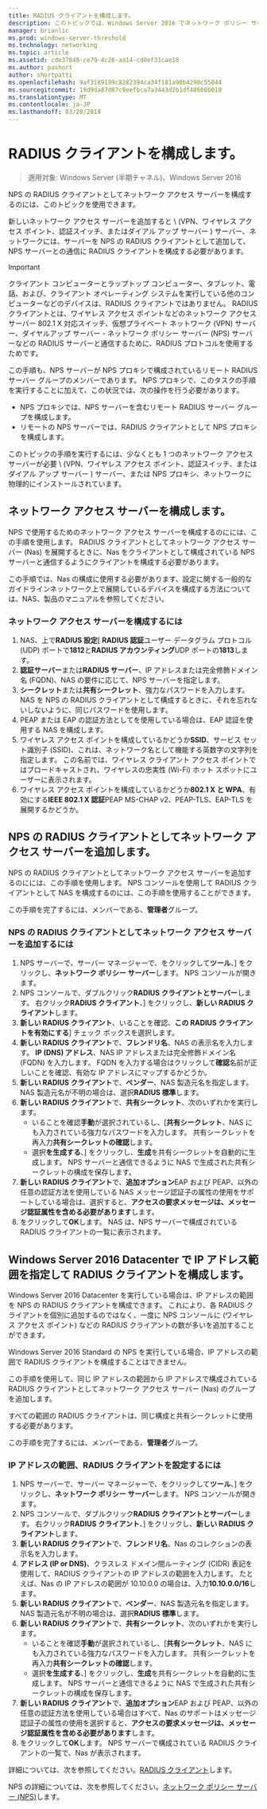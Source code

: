 ```yaml
---
title: RADIUS クライアントを構成します。
description: このトピックでは、Windows Server 2016 でネットワーク ポリシー サーバーの RADIUS クライアントの構成に関する情報を提供します。
manager: brianlic
ms.prod: windows-server-threshold
ms.technology: networking
ms.topic: article
ms.assetid: cde37849-ce79-4c26-aa14-cd0ef31cae18
ms.author: pashort
author: shortpatti
ms.openlocfilehash: 9af3189199c8282394ca34f181a90b4290c55044
ms.sourcegitcommit: 19d9da87d87c9eefbca7a3443d2b1df486b0b010
ms.translationtype: MT
ms.contentlocale: ja-JP
ms.lasthandoff: 03/28/2018
---
```

# <a name="configure-radius-clients"></a>RADIUS クライアントを構成します。

>適用対象: Windows Server (半期チャネル)、Windows Server 2016

NPS の RADIUS クライアントとしてネットワーク アクセス サーバーを構成するのには、このトピックを使用できます。

新しいネットワーク アクセス サーバーを追加すると \ (VPN、ワイヤレス アクセス ポイント、認証スイッチ、またはダイアル アップ サーバー \) サーバー、ネットワークには、サーバーを NPS の RADIUS クライアントとして追加して、NPS サーバーとの通信に RADIUS クライアントを構成する必要があります。

>[!IMPORTANT]
>クライアント コンピューターとラップトップ コンピューター、タブレット、電話、および、クライアント オペレーティング システムを実行している他のコンピューターなどのデバイスは、RADIUS クライアントではありません。 RADIUS クライアントとは、ワイヤレス アクセス ポイントなどのネットワーク アクセス サーバー 802.1 X 対応スイッチ、仮想プライベート ネットワーク (VPN) サーバー、ダイヤルアップ サーバー - ネットワーク ポリシー サーバー \(NPS\) サーバーなどの RADIUS サーバーと通信するために、RADIUS プロトコルを使用するためです。

この手順も、NPS サーバーが NPS プロキシで構成されているリモート RADIUS サーバー グループのメンバーであります。 NPS プロキシで、このタスクの手順を実行することに加えて、この状況では、次の操作を行う必要があります。

- NPS プロキシでは、NPS サーバーを含むリモート RADIUS サーバー グループを構成します。
- リモートの NPS サーバーでは、RADIUS クライアントとして NPS プロキシを構成します。

このトピックの手順を実行するには、少なくとも 1 つのネットワーク アクセス サーバーが必要 \ (VPN、ワイヤレス アクセス ポイント、認証スイッチ、またはダイアル アップ サーバー \) サーバー、または NPS プロキシ、ネットワークに物理的にインストールされています。

## <a name="configure-the-network-access-server"></a>ネットワーク アクセス サーバーを構成します。

NPS で使用するためのネットワーク アクセス サーバーを構成するのにには、この手順を使用します。 RADIUS クライアントとしてネットワーク アクセス サーバー (Nas) を展開するときに、Nas をクライアントとして構成されている NPS サーバーと通信するようにクライアントを構成する必要があります。

この手順では、Nas の構成に使用する必要があります、設定に関する一般的なガイドラインネットワーク上で展開しているデバイスを構成する方法については、NAS、製品のマニュアルを参照してください。

### <a name="to-configure-the-network-access-server"></a>ネットワーク アクセス サーバーを構成するには

1. NAS、上で**RADIUS 設定**[ **RADIUS 認証**ユーザー データグラム プロトコル (UDP) ポートで**1812**と**RADIUS アカウンティング**UDP ポートの**1813**します。
2. **認証サーバー**または**RADIUS サーバー**、IP アドレスまたは完全修飾ドメイン名 (FQDN)、NAS の要件に応じて、NPS サーバーを指定します。 
3. **シークレット**または**共有シークレット**、強力なパスワードを入力します。 NAS を NPS の RADIUS クライアントとして構成するときに、それを忘れないしないように、同じパスワードを使用します。
4. PEAP または EAP の認証方法としてを使用している場合は、EAP 認証を使用する NAS を構成します。
5. ワイヤレス アクセス ポイントを構成しているかどうか**SSID**、サービス セット識別子 \(SSID\)、これは、ネットワーク名として機能する英数字の文字列を指定します。 この名前では、ワイヤレス クライアント アクセス ポイントではブロードキャストされ、ワイヤレスの忠実性 \(Wi-Fi\) ホット スポットにユーザーに表示されます。
6. ワイヤレス アクセス ポイントを構成しているかどうか**802.1 X と WPA**、有効にする**IEEE 802.1 X 認証**PEAP MS-CHAP v2、PEAP-TLS、EAP-TLS を展開するかどうか。

## <a name="add-the-network-access-server-as-a-radius-client-in-nps"></a>NPS の RADIUS クライアントとしてネットワーク アクセス サーバーを追加します。

NPS の RADIUS クライアントとしてネットワーク アクセス サーバーを追加するのにには、この手順を使用します。 NPS コンソールを使用して RADIUS クライアントとして NAS を構成するのには、この手順を使用することができます。

この手順を完了するには、メンバーである、**管理者**グループ。

### <a name="to-add-a-network-access-server-as-a-radius-client-in-nps"></a>NPS の RADIUS クライアントとしてネットワーク アクセス サーバーを追加するには

1. NPS サーバーで、サーバー マネージャーで、をクリックして**ツール**、] をクリックし、**ネットワーク ポリシー サーバー**します。 NPS コンソールが開きます。
2. NPS コンソールで、ダブルクリック**RADIUS クライアントとサーバー**します。 右クリック**RADIUS クライアント**、] をクリックし、**新しい RADIUS クライアント**します。 
3. **新しい RADIUS クライアント**、いることを確認、**この RADIUS クライアントを有効にする**] チェック ボックスを選択します。
4. **新しい RADIUS クライアント**で、**フレンドリ名**、NAS の表示名を入力します。 **IP (DNS) アドレス**、NAS IP アドレスまたは完全修飾ドメイン名 (FQDN) を入力します。 FQDN を入力する場合はクリックして**確認**名前が正しいことを確認、有効な IP アドレスにマップするかどうか。 
5. **新しい RADIUS クライアント**で、**ベンダー**、NAS 製造元名を指定します。 NAS 製造元名が不明の場合は、選択**RADIUS 標準**します。
6. **新しい RADIUS クライアント**で、**共有シークレット**、次のいずれかを実行します。
    - いることを確認**手動**が選択されているし、[**共有シークレット**、NAS にも入力されている強力なパスワードを入力します。 共有シークレットを再入力**共有シークレットの確認**します。
    - 選択**を生成する**、] をクリックし、**生成**を共有シークレットを自動的に生成します。 NPS サーバーと通信できるように NAS で生成された共有シークレットの構成を保存します。
7. **新しい RADIUS クライアント**で、**追加オプション**EAP および PEAP、以外の任意の認証方法を使用している NAS メッセージ認証子の属性の使用をサポートしている場合は、選択すると、**アクセスの要求メッセージは、メッセージ認証属性を含める必要があります**します。
8. をクリックして**OK**します。 NAS は、NPS サーバーで構成されている RADIUS クライアントの一覧に表示されます。

## <a name="configure-radius-clients-by-ip-address-range-in-windows-server-2016-datacenter"></a>Windows Server 2016 Datacenter で IP アドレス範囲を指定して RADIUS クライアントを構成します。

Windows Server 2016 Datacenter を実行している場合は、IP アドレスの範囲を NPS の RADIUS クライアントを構成できます。 これにより、各 RADIUS クライアントを個別に追加するのではなく、一度に NPS コンソールに (ワイヤレス アクセス ポイント) などの RADIUS クライアントの数が多いを追加することができます。

Windows Server 2016 Standard の NPS を実行している場合、IP アドレスの範囲で RADIUS クライアントを構成することはできません。

この手順を使用して、同じ IP アドレスの範囲から IP アドレスで構成されている RADIUS クライアントとしてネットワーク アクセス サーバー (Nas) のグループを追加します。

すべての範囲の RADIUS クライアントは、同じ構成と共有シークレットに使用する必要があります。

この手順を完了するには、メンバーである、**管理者**グループ。

### <a name="to-set-up-radius-clients-by-ip-address-range"></a>IP アドレスの範囲、RADIUS クライアントを設定するには

1. NPS サーバーで、サーバー マネージャーで、をクリックして**ツール**、] をクリックし、**ネットワーク ポリシー サーバー**します。 NPS コンソールが開きます。
2. NPS コンソールで、ダブルクリック**RADIUS クライアントとサーバー**します。 右クリック**RADIUS クライアント**、] をクリックし、**新しい RADIUS クライアント**します。
3. **新しい RADIUS クライアント**で、**フレンドリ名**、Nas のコレクションの表示名を入力します。
4. **アドレス \(IP or DNS\)**、クラスレス ドメイン間ルーティング \(CIDR\) 表記を使用して、RADIUS クライアントの IP アドレスの範囲を入力します。 たとえば、Nas の IP アドレスの範囲が 10.10.0.0 の場合は、入力**10.10.0.0/16**します。
5. **新しい RADIUS クライアント**で、**ベンダー**、NAS 製造元名を指定します。 NAS 製造元名が不明の場合は、選択**RADIUS 標準**します。
6. **新しい RADIUS クライアント**で、**共有シークレット**、次のいずれかを実行します。
    - いることを確認**手動**が選択されているし、[**共有シークレット**、NAS にも入力されている強力なパスワードを入力します。 共有シークレットを再入力**共有シークレットの確認**します。
    - 選択**を生成する**、] をクリックし、**生成**を共有シークレットを自動的に生成します。 NPS サーバーと通信できるように NAS で生成された共有シークレットの構成を保存します。
7. **新しい RADIUS クライアント**で、**追加オプション**EAP および PEAP、以外の任意の認証方法を使用している場合はすべて、Nas のサポートはメッセージ認証子の属性の使用を選択すると、**アクセスの要求メッセージは、メッセージ認証属性を含める必要があります**します。
8. をクリックして**OK**します。 NPS サーバーで構成されている RADIUS クライアントの一覧で、Nas が表示されます。

詳細については、次を参照してください。[RADIUS クライアント](nps-radius-clients.md)します。

NPS の詳細については、次を参照してください。[ネットワーク ポリシー サーバー (NPS)](nps-top.md)します。